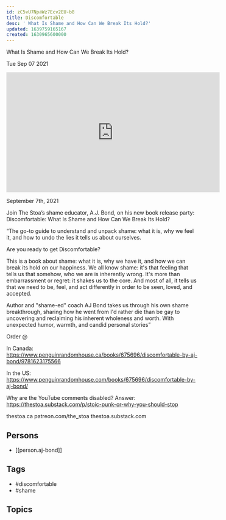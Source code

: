 ```yaml
---
id: zC5vU7NpaWz7Ecv2EU-b8
title: Discomfortable
desc: ' What Is Shame and How Can We Break Its Hold?'
updated: 1639759165167
created: 1630965600000
---
```



 What Is Shame and How Can We Break Its Hold?

Tue Sep 07 2021

<iframe width="560" height="315" src="https://www.youtube.com/embed/JRwfk-hgjI0" title="Discomfortable: What Is Shame and How Can We Break Its Hold? w/ A.J. Bond" frameborder="0" allow="accelerometer; autoplay; clipboard-write; encrypted-media; gyroscope; picture-in-picture" allowfullscreen ></iframe>

September 7th, 2021

Join The Stoa’s shame educator, A.J. Bond, on his new book release party: Discomfortable: What Is Shame and How Can We Break Its Hold?

“The go-to guide to understand and unpack shame: what it is, why we feel it, and how to undo the lies it tells us about ourselves.

Are you ready to get Discomfortable?

This is a book about shame: what it is, why we have it, and how we can break its hold on our happiness. We all know shame: it's that feeling that tells us that somehow, who we are is inherently wrong. It's more than embarrassment or regret: it shakes us to the core. And most of all, it tells us that we need to be, feel, and act differently in order to be seen, loved, and accepted.

Author and "shame-ed" coach AJ Bond takes us through his own shame breakthrough, sharing how he went from I'd rather die than be gay to uncovering and reclaiming his inherent wholeness and worth. With unexpected humor, warmth, and candid personal stories”

Order @

In Canada:
https://www.penguinrandomhouse.ca/books/675696/discomfortable-by-aj-bond/9781623175566

In the US:
https://www.penguinrandomhouse.com/books/675696/discomfortable-by-aj-bond/

Why are the YouTube comments disabled? Answer: https://thestoa.substack.com/p/stoic-punk-or-why-you-should-stop

thestoa.ca
patreon.com/the_stoa
thestoa.substack.com

## Persons

- [[person.aj-bond]]

## Tags

- #discomfortable
- #shame

## Topics



